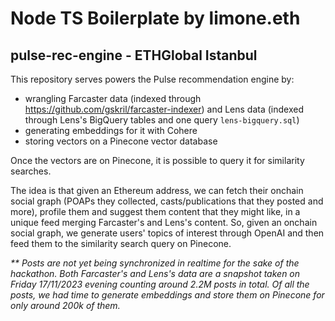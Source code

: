 # Node TS Boilerplate by limone.eth

## pulse-rec-engine - ETHGlobal Istanbul

This repository serves powers the Pulse recommendation engine by:

- wrangling Farcaster data (indexed through https://github.com/gskril/farcaster-indexer) and Lens data (indexed through
  Lens's BigQuery tables and one query `lens-bigquery.sql`)
- generating embeddings for it with Cohere
- storing vectors on a Pinecone vector database

Once the vectors are on Pinecone, it is possible to query it for similarity searches.

The idea is that given an Ethereum address, we can fetch their onchain social graph (POAPs they collected,
casts/publications that they posted and more), profile them and suggest them content that they might like, in a unique
feed merging Farcaster's and Lens's content. So, given an onchain social graph, we generate users' topics of interest
through OpenAI and then feed them to the similarity search query on Pinecone.


_** Posts are not yet being synchronized in realtime for the sake of the hackathon. Both Farcaster's and Lens's data are
a snapshot taken on Friday 17/11/2023 evening counting around 2.2M posts in total. Of all the posts, we had time to
generate embeddings and store them on Pinecone for only around 200k of them._
